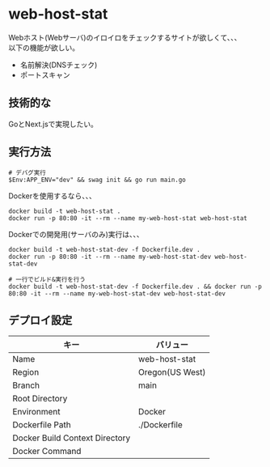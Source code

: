 # web-host-stat

Webホスト(Webサーバ)のイロイロをチェックするサイトが欲しくて、、、  
以下の機能が欲しい。  

- 名前解決(DNSチェック)
- ポートスキャン

## 技術的な

GoとNext.jsで実現したい。  

## 実行方法

```shell
# デバグ実行
$Env:APP_ENV="dev" && swag init && go run main.go
```

Dockerを使用するなら、、、  

```shell
docker build -t web-host-stat .
docker run -p 80:80 -it --rm --name my-web-host-stat web-host-stat
```

Dockerでの開発用(サーバのみ)実行は、、、

```shell
docker build -t web-host-stat-dev -f Dockerfile.dev .
docker run -p 80:80 -it --rm --name my-web-host-stat-dev web-host-stat-dev

# 一行でビルド&実行を行う
docker build -t web-host-stat-dev -f Dockerfile.dev . && docker run -p 80:80 -it --rm --name my-web-host-stat-dev web-host-stat-dev
```

## デプロイ設定

| キー | バリュー |
| ---- | ---- |
| Name | web-host-stat |
| Region | Oregon(US West) |
| Branch | main |
| Root Directory |  |
| Environment | Docker |
| Dockerfile Path | ./Dockerfile |
| Docker Build Context Directory |  |
| Docker Command |  |
